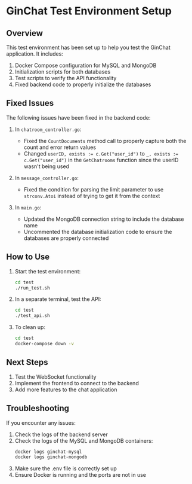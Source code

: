 # GinChat Test Environment Setup

## Overview

This test environment has been set up to help you test the GinChat application. It includes:

1. Docker Compose configuration for MySQL and MongoDB
2. Initialization scripts for both databases
3. Test scripts to verify the API functionality
4. Fixed backend code to properly initialize the databases

## Fixed Issues

The following issues have been fixed in the backend code:

1. In `chatroom_controller.go`:
   - Fixed the `CountDocuments` method call to properly capture both the count and error return values
   - Changed `userID, exists := c.Get("user_id")` to `_, exists := c.Get("user_id")` in the `GetChatrooms` function since the userID wasn't being used

2. In `message_controller.go`:
   - Fixed the condition for parsing the limit parameter to use `strconv.Atoi` instead of trying to get it from the context

3. In `main.go`:
   - Updated the MongoDB connection string to include the database name
   - Uncommented the database initialization code to ensure the databases are properly connected

## How to Use

1. Start the test environment:
   ```bash
   cd test
   ./run_test.sh
   ```

2. In a separate terminal, test the API:
   ```bash
   cd test
   ./test_api.sh
   ```

3. To clean up:
   ```bash
   cd test
   docker-compose down -v
   ```

## Next Steps

1. Test the WebSocket functionality
2. Implement the frontend to connect to the backend
3. Add more features to the chat application

## Troubleshooting

If you encounter any issues:

1. Check the logs of the backend server
2. Check the logs of the MySQL and MongoDB containers:
   ```bash
   docker logs ginchat-mysql
   docker logs ginchat-mongodb
   ```
3. Make sure the .env file is correctly set up
4. Ensure Docker is running and the ports are not in use
